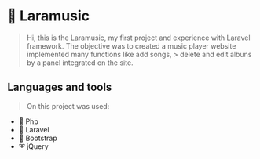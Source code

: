 # :musical_note: Laramusic

> Hi, this is the Laramusic, my first project and experience with Laravel framework. The objective was to created a music player website implemented many functions like add songs, > delete and edit albuns by a panel integrated on the site.


## Languages and tools

> On this project was used:
- :elephant: Php
- :orange_book: Laravel
- :space_invader: Bootstrap
- :curly_loop: jQuery
